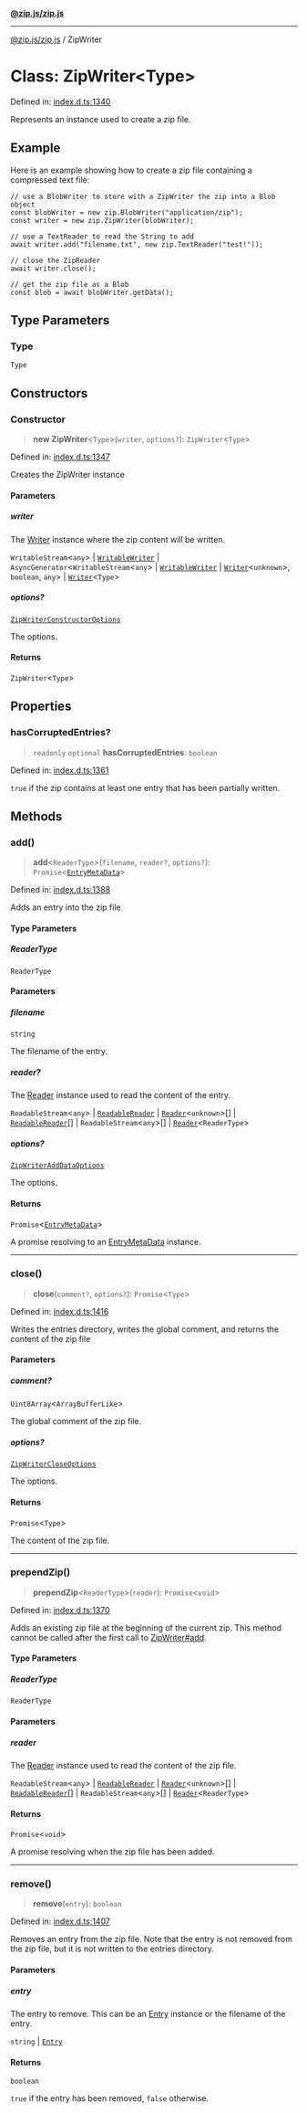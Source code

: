 [**@zip.js/zip.js**](../README.md)

***

[@zip.js/zip.js](../globals.md) / ZipWriter

# Class: ZipWriter\<Type\>

Defined in: [index.d.ts:1340](https://github.com/gildas-lormeau/zip.js/blob/a8683b5808f1a1fcac8b2988f79c4fbbc6b3e88f/index.d.ts#L1340)

Represents an instance used to create a zip file.

## Example

Here is an example showing how to create a zip file containing a compressed text file:
```
// use a BlobWriter to store with a ZipWriter the zip into a Blob object
const blobWriter = new zip.BlobWriter("application/zip");
const writer = new zip.ZipWriter(blobWriter);

// use a TextReader to read the String to add
await writer.add("filename.txt", new zip.TextReader("test!"));

// close the ZipReader
await writer.close();

// get the zip file as a Blob
const blob = await blobWriter.getData();
```

## Type Parameters

### Type

`Type`

## Constructors

### Constructor

> **new ZipWriter**\<`Type`\>(`writer`, `options?`): `ZipWriter`\<`Type`\>

Defined in: [index.d.ts:1347](https://github.com/gildas-lormeau/zip.js/blob/a8683b5808f1a1fcac8b2988f79c4fbbc6b3e88f/index.d.ts#L1347)

Creates the ZipWriter instance

#### Parameters

##### writer

The [Writer](Writer.md) instance where the zip content will be written.

`WritableStream`\<`any`\> | [`WritableWriter`](../interfaces/WritableWriter.md) | `AsyncGenerator`\<`WritableStream`\<`any`\> \| [`WritableWriter`](../interfaces/WritableWriter.md) \| [`Writer`](Writer.md)\<`unknown`\>, `boolean`, `any`\> | [`Writer`](Writer.md)\<`Type`\>

##### options?

[`ZipWriterConstructorOptions`](../interfaces/ZipWriterConstructorOptions.md)

The options.

#### Returns

`ZipWriter`\<`Type`\>

## Properties

### hasCorruptedEntries?

> `readonly` `optional` **hasCorruptedEntries**: `boolean`

Defined in: [index.d.ts:1361](https://github.com/gildas-lormeau/zip.js/blob/a8683b5808f1a1fcac8b2988f79c4fbbc6b3e88f/index.d.ts#L1361)

`true` if the zip contains at least one entry that has been partially written.

## Methods

### add()

> **add**\<`ReaderType`\>(`filename`, `reader?`, `options?`): `Promise`\<[`EntryMetaData`](../interfaces/EntryMetaData.md)\>

Defined in: [index.d.ts:1388](https://github.com/gildas-lormeau/zip.js/blob/a8683b5808f1a1fcac8b2988f79c4fbbc6b3e88f/index.d.ts#L1388)

Adds an entry into the zip file

#### Type Parameters

##### ReaderType

`ReaderType`

#### Parameters

##### filename

`string`

The filename of the entry.

##### reader?

The  [Reader](Reader.md) instance used to read the content of the entry.

`ReadableStream`\<`any`\> | [`ReadableReader`](../interfaces/ReadableReader.md) | [`Reader`](Reader.md)\<`unknown`\>[] | [`ReadableReader`](../interfaces/ReadableReader.md)[] | `ReadableStream`\<`any`\>[] | [`Reader`](Reader.md)\<`ReaderType`\>

##### options?

[`ZipWriterAddDataOptions`](../interfaces/ZipWriterAddDataOptions.md)

The options.

#### Returns

`Promise`\<[`EntryMetaData`](../interfaces/EntryMetaData.md)\>

A promise resolving to an [EntryMetaData](../interfaces/EntryMetaData.md) instance.

***

### close()

> **close**(`comment?`, `options?`): `Promise`\<`Type`\>

Defined in: [index.d.ts:1416](https://github.com/gildas-lormeau/zip.js/blob/a8683b5808f1a1fcac8b2988f79c4fbbc6b3e88f/index.d.ts#L1416)

Writes the entries directory, writes the global comment, and returns the content of the zip file

#### Parameters

##### comment?

`Uint8Array`\<`ArrayBufferLike`\>

The global comment of the zip file.

##### options?

[`ZipWriterCloseOptions`](../interfaces/ZipWriterCloseOptions.md)

The options.

#### Returns

`Promise`\<`Type`\>

The content of the zip file.

***

### prependZip()

> **prependZip**\<`ReaderType`\>(`reader`): `Promise`\<`void`\>

Defined in: [index.d.ts:1370](https://github.com/gildas-lormeau/zip.js/blob/a8683b5808f1a1fcac8b2988f79c4fbbc6b3e88f/index.d.ts#L1370)

Adds an existing zip file at the beginning of the current zip. This method
cannot be called after the first call to [ZipWriter#add](#add).

#### Type Parameters

##### ReaderType

`ReaderType`

#### Parameters

##### reader

The [Reader](Reader.md) instance used to read the content of the zip file.

`ReadableStream`\<`any`\> | [`ReadableReader`](../interfaces/ReadableReader.md) | [`Reader`](Reader.md)\<`unknown`\>[] | [`ReadableReader`](../interfaces/ReadableReader.md)[] | `ReadableStream`\<`any`\>[] | [`Reader`](Reader.md)\<`ReaderType`\>

#### Returns

`Promise`\<`void`\>

A promise resolving when the zip file has been added.

***

### remove()

> **remove**(`entry`): `boolean`

Defined in: [index.d.ts:1407](https://github.com/gildas-lormeau/zip.js/blob/a8683b5808f1a1fcac8b2988f79c4fbbc6b3e88f/index.d.ts#L1407)

Removes an entry from the zip file. Note that the entry is not removed from the zip file, but it
is not written to the entries directory.

#### Parameters

##### entry

The entry to remove. This can be an [Entry](../type-aliases/Entry.md) instance or the filename of the entry.

`string` | [`Entry`](../type-aliases/Entry.md)

#### Returns

`boolean`

`true` if the entry has been removed, `false` otherwise.
